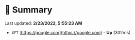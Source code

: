 # 📖 Summary
Last updated: **2/23/2022, 5:55:23 AM**

- `GET` [https://google.com](https://google.com) - **Up** (302ms)
